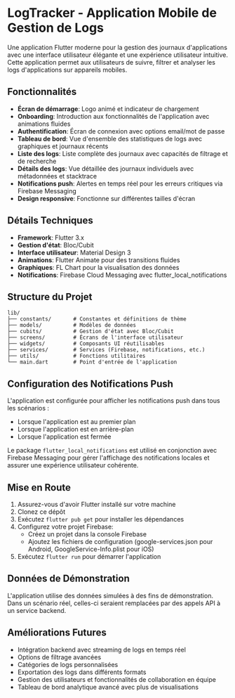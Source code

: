 # LogTracker - Application Mobile de Gestion de Logs

Une application Flutter moderne pour la gestion des journaux d'applications avec une interface utilisateur élégante et une expérience utilisateur intuitive. Cette application permet aux utilisateurs de suivre, filtrer et analyser les logs d'applications sur appareils mobiles.

## Fonctionnalités

- **Écran de démarrage**: Logo animé et indicateur de chargement
- **Onboarding**: Introduction aux fonctionnalités de l'application avec animations fluides
- **Authentification**: Écran de connexion avec options email/mot de passe 
- **Tableau de bord**: Vue d'ensemble des statistiques de logs avec graphiques et journaux récents
- **Liste des logs**: Liste complète des journaux avec capacités de filtrage et de recherche
- **Détails des logs**: Vue détaillée des journaux individuels avec métadonnées et stacktrace
- **Notifications push**: Alertes en temps réel pour les erreurs critiques via Firebase Messaging
- **Design responsive**: Fonctionne sur différentes tailles d'écran

## Détails Techniques

- **Framework**: Flutter 3.x
- **Gestion d'état**: Bloc/Cubit
- **Interface utilisateur**: Material Design 3
- **Animations**: Flutter Animate pour des transitions fluides
- **Graphiques**: FL Chart pour la visualisation des données
- **Notifications**: Firebase Cloud Messaging avec flutter_local_notifications

## Structure du Projet

```
lib/
├── constants/       # Constantes et définitions de thème
├── models/          # Modèles de données
├── cubits/          # Gestion d'état avec Bloc/Cubit
├── screens/         # Écrans de l'interface utilisateur
├── widgets/         # Composants UI réutilisables
├── services/        # Services (Firebase, notifications, etc.)
├── utils/           # Fonctions utilitaires
└── main.dart        # Point d'entrée de l'application
```

## Configuration des Notifications Push

L'application est configurée pour afficher les notifications push dans tous les scénarios :
- Lorsque l'application est au premier plan
- Lorsque l'application est en arrière-plan
- Lorsque l'application est fermée

Le package `flutter_local_notifications` est utilisé en conjonction avec Firebase Messaging pour gérer l'affichage des notifications locales et assurer une expérience utilisateur cohérente.

## Mise en Route

1. Assurez-vous d'avoir Flutter installé sur votre machine
2. Clonez ce dépôt
3. Exécutez `flutter pub get` pour installer les dépendances
4. Configurez votre projet Firebase:
   - Créez un projet dans la console Firebase
   - Ajoutez les fichiers de configuration (google-services.json pour Android, GoogleService-Info.plist pour iOS)
5. Exécutez `flutter run` pour démarrer l'application

## Données de Démonstration

L'application utilise des données simulées à des fins de démonstration. Dans un scénario réel, celles-ci seraient remplacées par des appels API à un service backend.

## Améliorations Futures

- Intégration backend avec streaming de logs en temps réel
- Options de filtrage avancées
- Catégories de logs personnalisées
- Exportation des logs dans différents formats
- Gestion des utilisateurs et fonctionnalités de collaboration en équipe
- Tableau de bord analytique avancé avec plus de visualisations
